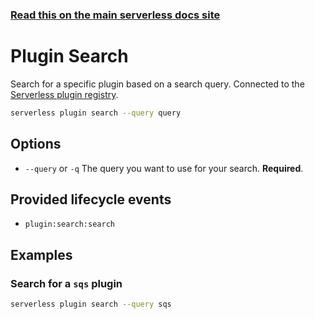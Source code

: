 <!--
title: Serverless Framework Commands - AWS Lambda - Plugin Search
menuText: plugin search
menuOrder: 18
description: Search through all available Serverless plugins
layout: Doc
-->

<!-- DOCS-SITE-LINK:START automatically generated  -->

### [Read this on the main serverless docs site](https://www.serverless.com/framework/docs/providers/aws/cli-reference/plugin-search)

<!-- DOCS-SITE-LINK:END -->

# Plugin Search

Search for a specific plugin based on a search query. Connected to the [Serverless plugin registry](https://github.com/serverless/plugins).

```bash
serverless plugin search --query query
```

## Options

- `--query` or `-q` The query you want to use for your search. **Required**.

## Provided lifecycle events

- `plugin:search:search`

## Examples

### Search for a `sqs` plugin

```bash
serverless plugin search --query sqs
```
